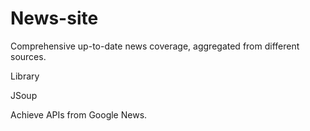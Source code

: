 # News-site
Comprehensive up-to-date news coverage, aggregated from different sources.

Library

JSoup


Achieve APIs from Google News.
